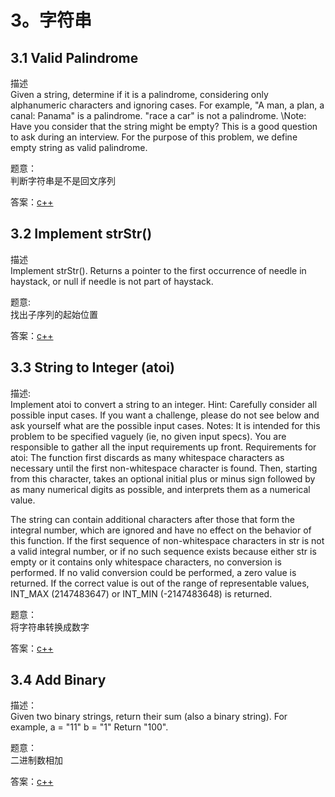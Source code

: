 # 3。字符串
## 3.1 Valid Palindrome
描述  
Given a string, determine if it is a palindrome, considering only alphanumeric characters and ignoring cases.
For example,
"A man, a plan, a canal: Panama" is a palindrome. "race a car" is not a palindrome.
\Note: Have you consider that the string might be empty? This is a good question to ask during an interview.
For the purpose of this problem, we define empty string as valid palindrome.

题意：  
判断字符串是不是回文序列

答案：[c++](code/3.1.hpp)

## 3.2 Implement strStr()
描述  
Implement strStr().
Returns a pointer to the first occurrence of needle in haystack, or null if needle is not part of haystack.

题意:  
找出子序列的起始位置

答案：[c++](code/3.2.hpp)

## 3.3 String to Integer (atoi)
描述:  
Implement atoi to convert a string to an integer.
Hint: Carefully consider all possible input cases. If you want a challenge, please do not see below and ask yourself what are the possible input cases.
Notes: It is intended for this problem to be specified vaguely (ie, no given input specs). You are responsible to gather all the input requirements up front.
Requirements for atoi:
The function first discards as many whitespace characters as necessary until the first non-whitespace character is found. Then, starting from this character, takes an optional initial plus or minus sign followed by as many numerical digits as possible, and interprets them as a numerical value.

The string can contain additional characters after those that form the integral number, which are ignored and have no effect on the behavior of this function.
If the first sequence of non-whitespace characters in str is not a valid integral number, or if no such sequence exists because either str is empty or it contains only whitespace characters, no conversion is performed.
If no valid conversion could be performed, a zero value is returned. If the correct value is out of the range of representable values, INT_MAX (2147483647) or INT_MIN (-2147483648) is returned.

题意：  
将字符串转换成数字

答案：[c++](code/3.3.hpp)

## 3.4 Add Binary
描述：  
Given two binary strings, return their sum (also a binary string).
For example,
a = "11" b = "1"
Return "100".

题意：  
二进制数相加

答案：[c++](code/3.4.hpp)
